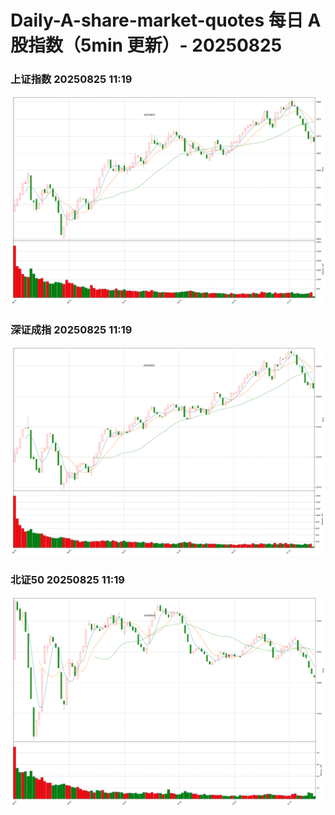 
# Daily-A-share-market-quotes 每日 A 股指数（5min 更新）- 20250825

### 上证指数 20250825 11:19
![](./fig/2025/8/20250825-sh000001.png)

### 深证成指 20250825 11:19
![](./fig/2025/8/20250825-sz399001.png)

### 北证50 20250825 11:19
![](./fig/2025/8/20250825-bj899050.png)
